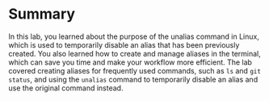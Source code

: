 # Summary

In this lab, you learned about the purpose of the unalias command in Linux, which is used to temporarily disable an alias that has been previously created. You also learned how to create and manage aliases in the terminal, which can save you time and make your workflow more efficient. The lab covered creating aliases for frequently used commands, such as `ls` and `git status`, and using the `unalias` command to temporarily disable an alias and use the original command instead.
